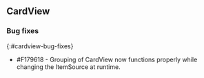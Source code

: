## CardView

### Bug fixes
{:#cardview-bug-fixes}

* \#F179618 - Grouping of CardView now functions properly while changing the ItemSource at runtime.